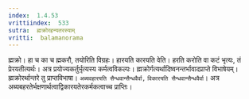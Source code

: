 ```yaml
---
index:  1.4.53
vrittiindex:  533
sutra:  ह्मक्रोरहन्यतरस्याम्
vritti:  balamanorama 
---
```


ह्मक्रो। हा च का च ह्मकरौ, तयोरिति विग्रहः। हारयति कारयति वेति। हरति करोति वा कटं भृत्यः, तं प्रेरयतीत्यर्थः। अत्र प्रयोज्यकर्तुर्भृत्यस्य कर्मत्वविकल्पः। ह्मक्रोर्गत्यर्थादिष्वनन्तर्भावादप्राप्ते विभाषेयम्। ह्मक्रोरर्थान्तरे तु प्राप्तविभाषा। `अब्यवहारयति सैन्धवान्सैन्धवैर्वा,` `विकारयति सैन्धवान्सैन्धवैर्वा`। अत्र अब्यबहरतेर्भक्षणार्थत्वाद्विकारयतेरकर्मकत्वाच्च प्राप्तिः।

